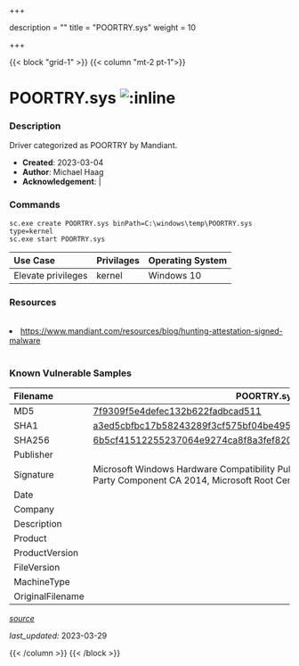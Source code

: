 +++

description = ""
title = "POORTRY.sys"
weight = 10

+++


{{< block "grid-1" >}}
{{< column "mt-2 pt-1">}}


# POORTRY.sys ![:inline](/images/twitter_verified.png) 


### Description

Driver categorized as POORTRY by Mandiant.

- **Created**: 2023-03-04
- **Author**: Michael Haag
- **Acknowledgement**:  | [](https://twitter.com/)

### Commands

```
sc.exe create POORTRY.sys binPath=C:\windows\temp\POORTRY.sys type=kernel
sc.exe start POORTRY.sys
```

| Use Case | Privilages | Operating System | 
|:---- | ---- | ---- |
| Elevate privileges | kernel | Windows 10 |

### Resources
<br>
<li><a href="https://www.mandiant.com/resources/blog/hunting-attestation-signed-malware">https://www.mandiant.com/resources/blog/hunting-attestation-signed-malware</a></li>
<br>

### Known Vulnerable Samples

| Filename | POORTRY.sys |
|:---- | ---- | 
| MD5 | <a href="https://www.virustotal.com/gui/file/7f9309f5e4defec132b622fadbcad511">7f9309f5e4defec132b622fadbcad511</a> |
| SHA1 | <a href="https://www.virustotal.com/gui/file/a3ed5cbfbc17b58243289f3cf575bf04be49591d">a3ed5cbfbc17b58243289f3cf575bf04be49591d</a> |
| SHA256 | <a href="https://www.virustotal.com/gui/file/6b5cf41512255237064e9274ca8f8a3fef820c45aa6067c9c6a0e6f5751a0421">6b5cf41512255237064e9274ca8f8a3fef820c45aa6067c9c6a0e6f5751a0421</a> |
| Publisher |  |
| Signature | Microsoft Windows Hardware Compatibility Publisher, Microsoft Windows Third Party Component CA 2014, Microsoft Root Certificate Authority 2010   |
| Date |  |
| Company |  |
| Description |  |
| Product |  |
| ProductVersion |  |
| FileVersion |  |
| MachineType |  |
| OriginalFilename |  |



[*source*](https://github.com/magicsword-io/LOLDrivers/tree/main/yaml/poortry.sys.yml)

*last_updated:* 2023-03-29








{{< /column >}}
{{< /block >}}
